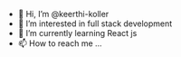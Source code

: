 - 👋 Hi, I’m @keerthi-koller
- 👀 I’m interested in full stack development
- 🌱 I’m currently learning React js
- 📫 How to reach me ...

<!---
keerthi-koller/keerthi-koller is a ✨ special ✨ repository because its `README.md` (this file) appears on your GitHub profile.
You can click the Preview link to take a look at your changes.
--->
